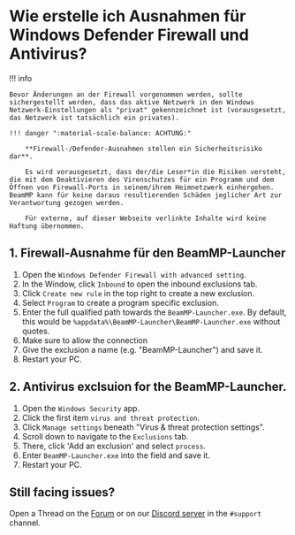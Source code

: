# Wie erstelle ich Ausnahmen für Windows Defender Firewall und Antivirus?

!!! info

```
Bevor Änderungen an der Firewall vorgenommen werden, sollte sichergestellt werden, dass das aktive Netzwerk in den Windows Netzwerk-Einstellungen als "privat" gekennzeichnet ist (vorausgesetzt, das Netzwerk ist tatsächlich ein privates).

!!! danger ":material-scale-balance: ACHTUNG:"

    **Firewall-/Defender-Ausnahmen stellen ein Sicherheitsrisiko dar**.

    Es wird vorausgesetzt, dass der/die Leser*in die Risiken versteht, die mit dem Deaktivieren des Virenschutzes für ein Programm und dem Öffnen von Firewall-Ports in seinem/ihrem Heimnetzwerk einhergehen. BeamMP kann für keine daraus resultierenden Schäden jeglicher Art zur Verantwortung gezogen werden.

    Für externe, auf dieser Webseite verlinkte Inhalte wird keine Haftung übernommen.
```

## 1. Firewall-Ausnahme für den BeamMP-Launcher

1. Open the `Windows Defender Firewall with advanced setting`.
2. In the Window, click `Inbound` to open the inbound exclusions tab.
3. Click `Create new rule` in the top right to create a new exclusion.
4. Select `Program` to create a program specific exclusion.
5. Enter the full qualified path towards the `BeamMP-Launcher.exe`. By default, this would be `%appdata%\BeamMP-Launcher\BeamMP-Launcher.exe` without quotes.
6. Make sure to allow the connection
7. Give the exclusion a name (e.g. "BeamMP-Launcher") and save it.
8. Restart your PC.

## 2. Antivirus exclsuion for the BeamMP-Launcher.

1. Open the `Windows Security` app.
2. Click the first item `virus and threat protection`.
3. Click `Manage settings` beneath "Virus &amp; threat protection settings".
4. Scroll down to navigate to the `Exclusions` tab.
5. There, click 'Add an exclusion' and select `process`.
6. Enter `BeamMP-Launcher.exe` into the field and save it.
7. Restart your PC.

## Still facing issues?

Open a Thread on the [Forum](https://forum.beammp.com) or on our [Discord server](https://discord.gg/beammp) in the `#support` channel.
